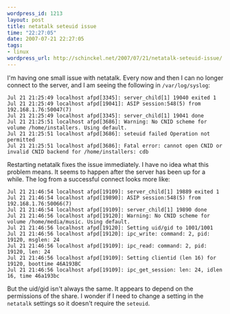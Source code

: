 ```yaml
--- 
wordpress_id: 1213
layout: post
title: netatalk seteuid issue
time: "22:27:05"
date: 2007-07-21 22:27:05
tags: 
- linux
wordpress_url: http://schinckel.net/2007/07/21/netatalk-seteuid-issue/
---
```

I'm having one small issue with netatalk. Every now and then I can no longer connect to the server, and I am seeing the following in `/var/log/syslog`: 
    
    Jul 21 21:25:49 localhost afpd[3345]: server_child[1] 19040 exited 1
    Jul 21 21:25:49 localhost afpd[19041]: ASIP session:548(5) from 192.168.1.76:50047(7)
    Jul 21 21:25:49 localhost afpd[3345]: server_child[1] 19041 done
    Jul 21 21:25:51 localhost afpd[3686]: Warning: No CNID scheme for volume /home/installers. Using default.
    Jul 21 21:25:51 localhost afpd[3686]: seteuid failed Operation not permitted
    Jul 21 21:25:51 localhost afpd[3686]: Fatal error: cannot open CNID or invalid CNID backend for /home/installers: cdb

Restarting netatalk fixes the issue immediately. I have no idea what this problem means. It seems to happen after the server has been up for a while. The log from a successful connect looks more like: 
    
    Jul 21 21:46:54 localhost afpd[19109]: server_child[1] 19889 exited 1
    Jul 21 21:46:54 localhost afpd[19890]: ASIP session:548(5) from 192.168.1.76:50066(7)
    Jul 21 21:46:54 localhost afpd[19109]: server_child[1] 19890 done
    Jul 21 21:46:56 localhost afpd[19120]: Warning: No CNID scheme for volume /home/media/music. Using default.
    Jul 21 21:46:56 localhost afpd[19120]: Setting uid/gid to 1001/1001
    Jul 21 21:46:56 localhost afpd[19120]: ipc_write: command: 2, pid: 19120, msglen: 24
    Jul 21 21:46:56 localhost afpd[19109]: ipc_read: command: 2, pid: 19120, len: 24
    Jul 21 21:46:56 localhost afpd[19109]: Setting clientid (len 16) for 19120, boottime 46A193BC
    Jul 21 21:46:56 localhost afpd[19109]: ipc_get_session: len: 24, idlen 16, time 46a193bc

But the uid/gid isn't always the same. It appears to depend on the permissions of the share. I wonder if I need to change a setting in the `netatalk` settings so it doesn't require the `seteuid`. 
